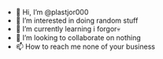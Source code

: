 - 👋 Hi, I’m @plastjor000
- 👀 I’m interested in doing random stuff
- 🌱 I’m currently learning i forgor💀
- 💞️ I’m looking to collaborate on nothing
- 📫 How to reach me none of your business

<!---
plastjor000/plastjor000 is a ✨ special ✨ repository because its `README.md` (this file) appears on your GitHub profile.
You can click the Preview link to take a look at your changes.
--->
